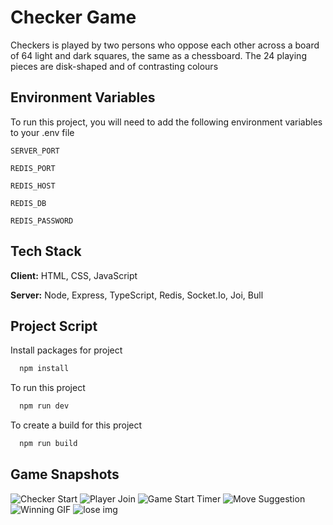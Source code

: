 
# Checker Game

Checkers is played by two persons who oppose each other across a board of 64 light and dark squares, the same as a chessboard. The 24 playing pieces are disk-shaped and of contrasting colours


## Environment Variables

To run this project, you will need to add the following environment variables to your .env file

`SERVER_PORT`

`REDIS_PORT`

`REDIS_HOST`

`REDIS_DB`

`REDIS_PASSWORD`


## Tech Stack

**Client:** HTML, CSS, JavaScript

**Server:** Node, Express, TypeScript, Redis, Socket.Io, Joi, Bull


## Project Script
Install packages for project
```bash
  npm install
```
To run this project
```bash
  npm run dev
```
To create a build for this project
```bash
  npm run build
```

## Game Snapshots
![Checker Start](https://github.com/ronakptl996/checker-multiplayer/assets/72141080/5b61b8cf-9c60-42f4-ac99-d84f013d0d9e)
![Player Join](https://github.com/ronakptl996/checker-multiplayer/assets/72141080/3a062e59-d4c1-4aba-a57d-06c57f801b4c)
![Game Start Timer](https://github.com/ronakptl996/checker-multiplayer/assets/72141080/715504e2-58ad-4271-b747-dcf1680f79ed)
![Move Suggestion](https://github.com/ronakptl996/checker-multiplayer/assets/72141080/ead6d812-30b5-48d4-b4dd-d47b18ef71cb)
![Winning GIF](https://github.com/ronakptl996/checker-multiplayer/assets/72141080/a771b6ae-b4ab-4663-bb53-6170220a0675)
![lose img](https://github.com/ronakptl996/checker-multiplayer/assets/72141080/750c7d20-a33e-440c-b271-18573372e20e)
